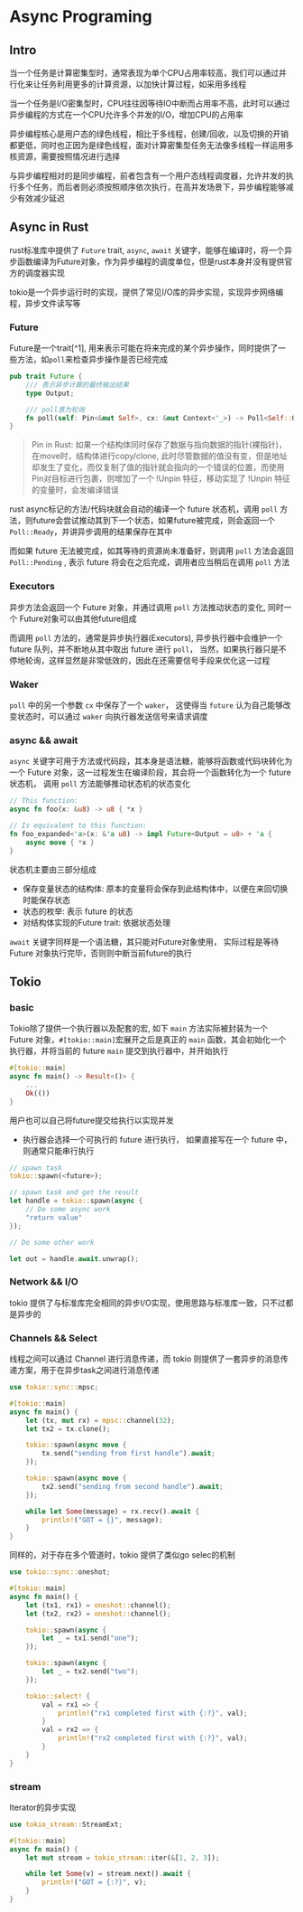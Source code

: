 # Async Programing

## Intro

当一个任务是计算密集型时，通常表现为单个CPU占用率较高，我们可以通过并行化来让任务利用更多的计算资源，以加快计算过程，如采用多线程

当一个任务是I/O密集型时，CPU往往因等待IO中断而占用率不高，此时可以通过异步编程的方式在一个CPU允许多个并发的I/O，增加CPU的占用率

异步编程核心是用户态的绿色线程，相比于多线程，创建/回收，以及切换的开销都更低，同时也正因为是绿色线程，面对计算密集型任务无法像多线程一样运用多核资源，需要按照情况进行选择

与异步编程相对的是同步编程，前者包含有一个用户态线程调度器，允许并发的执行多个任务，而后者则必须按照顺序依次执行，在高并发场景下，异步编程能够减少有效减少延迟

## Async in Rust

rust标准库中提供了 `Future` trait, `async`, `await` 关键字，能够在编译时，将一个异步函数编译为Future对象，作为异步编程的调度单位，但是rust本身并没有提供官方的调度器实现

tokio是一个异步运行时的实现，提供了常见I/O库的异步实现，实现异步网络编程，异步文件读写等

### Future

Future是一个trait[^1], 用来表示可能在将来完成的某个异步操作，同时提供了一些方法，如`poll`来检查异步操作是否已经完成

```rust
pub trait Future {
    /// 表示异步计算的最终输出结果
    type Output;

    /// poll意为轮询
    fn poll(self: Pin<&mut Self>, cx: &mut Context<'_>) -> Poll<Self::Output>;
}
```

> Pin in Rust: 如果一个结构体同时保存了数据与指向数据的指针(裸指针)，在move时，结构体进行copy/clone, 此时尽管数据的值没有变，但是地址却发生了变化，而仅复制了值的指针就会指向的一个错误的位置，而使用Pin对目标进行包裹，则增加了一个 !Unpin 特征，移动实现了 !Unpin 特征的变量时，会发编译错误

rust async标记的方法/代码块就会自动的编译一个 future 状态机，调用 `poll` 方法，则future会尝试推动其到下一个状态，如果future被完成，则会返回一个 `Poll::Ready`，并讲异步调用的结果保存在其中

而如果 future 无法被完成，如其等待的资源尚未准备好，则调用 `poll` 方法会返回 `Poll::Pending` , 表示 future 将会在之后完成，调用者应当稍后在调用 `poll` 方法

### Executors

异步方法会返回一个 Future 对象，并通过调用 `poll` 方法推动状态的变化, 同时一个 Future对象可以由其他future组成

而调用 `poll` 方法的，通常是异步执行器(Executors), 异步执行器中会维护一个 future 队列，并不断地从其中取出 future 进行 `poll`， 当然，如果执行器只是不停地轮询，这样显然是非常低效的，因此在还需要信号手段来优化这一过程

### Waker

`poll` 中的另一个参数 `cx` 中保存了一个 `waker`， 这使得当 `future` 认为自己能够改变状态时，可以通过 `waker` 向执行器发送信号来请求调度


### async && await

`async` 关键字可用于方法或代码段，其本身是语法糖，能够将函数或代码块转化为一个 Future 对象，这一过程发生在编译阶段，其会将一个函数转化为一个 future 状态机， 调用 `poll` 方法能够推动状态机的状态变化

```rust
// This function:
async fn foo(x: &u8) -> u8 { *x }

// Is equivalent to this function:
fn foo_expanded<'a>(x: &'a u8) -> impl Future<Output = u8> + 'a {
    async move { *x }
}
```

状态机主要由三部分组成
- 保存变量状态的结构体: 原本的变量将会保存到此结构体中，以便在来回切换时能保存状态
- 状态的枚举: 表示 future 的状态
- 对结构体实现的Future trait: 依据状态处理

`await` 关键字同样是一个语法糖，其只能对Future对象使用， 实际过程是等待 Future 对象执行完毕，否则则中断当前future的执行

## Tokio


### basic

Tokio除了提供一个执行器以及配套的宏, 如下 `main` 方法实际被封装为一个 Future 对象，`#[tokio::main]`宏展开之后是真正的 `main` 函数，其会初始化一个执行器，并将当前的 future `main` 提交到执行器中，并开始执行

```rust
#[tokio::main]
async fn main() -> Result<()> {
    ...
    Ok(())
}
```
用户也可以自己将future提交给执行以实现并发
- 执行器会选择一个可执行的 future 进行执行， 如果直接写在一个 future 中，则通常只能串行执行

```rust
// spawn task
tokio::spawn(<future>);

// spawn task and get the result
let handle = tokio::spawn(async {
    // Do some async work
    "return value"
});

// Do some other work

let out = handle.await.unwrap();
```
### Network && I/O

tokio 提供了与标准库完全相同的异步I/O实现，使用思路与标准库一致，只不过都是异步的

### Channels && Select

线程之间可以通过 Channel 进行消息传递，而 tokio 则提供了一套异步的消息传递方案，用于在异步task之间进行消息传递

```rust
use tokio::sync::mpsc;

#[tokio::main]
async fn main() {
    let (tx, mut rx) = mpsc::channel(32);
    let tx2 = tx.clone();

    tokio::spawn(async move {
        tx.send("sending from first handle").await;
    });

    tokio::spawn(async move {
        tx2.send("sending from second handle").await;
    });

    while let Some(message) = rx.recv().await {
        println!("GOT = {}", message);
    }
}
```

同样的，对于存在多个管道时，tokio 提供了类似go selec的机制

```rust
use tokio::sync::oneshot;

#[tokio::main]
async fn main() {
    let (tx1, rx1) = oneshot::channel();
    let (tx2, rx2) = oneshot::channel();

    tokio::spawn(async {
        let _ = tx1.send("one");
    });

    tokio::spawn(async {
        let _ = tx2.send("two");
    });

    tokio::select! {
        val = rx1 => {
            println!("rx1 completed first with {:?}", val);
        }
        val = rx2 => {
            println!("rx2 completed first with {:?}", val);
        }
    }
}
```

### stream

Iterator的异步实现

```rust
use tokio_stream::StreamExt;

#[tokio::main]
async fn main() {
    let mut stream = tokio_stream::iter(&[1, 2, 3]);

    while let Some(v) = stream.next().await {
        println!("GOT = {:?}", v);
    }
}
```



[1]: [std_future](https://rust-lang.github.io/async-book/02_execution/02_future.html)